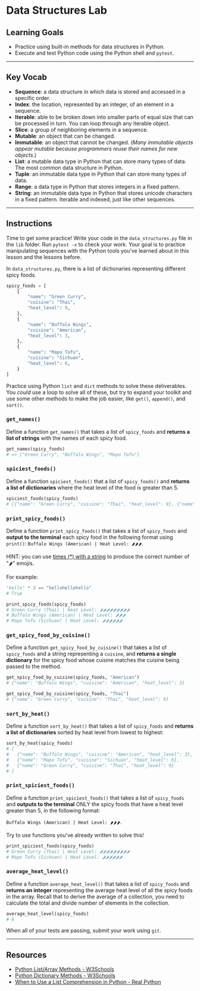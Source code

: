 # Data Structures Lab

## Learning Goals

- Practice using built-in methods for data structures in Python.
- Execute and test Python code using the Python shell and `pytest`.

***

## Key Vocab

- **Sequence**: a data structure in which data is stored and accessed in a
specific order.
- **Index**: the location, represented by an integer, of an element in a
sequence.
- **Iterable**: able to be broken down into smaller parts of equal size that
can be processed in turn. You can loop through any iterable object.
- **Slice**: a group of neighboring elements in a sequence.
- **Mutable**: an object that can be changed.
- **Immutable**: an object that cannot be changed. (_Many immutable objects
appear mutable because programmers reuse their names for new objects_.)
- **List**: a mutable data type in Python that can store many types of data.
The most common data structure in Python.
- **Tuple**: an immutable data type in Python that can store many types of
data.
- **Range**: a data type in Python that stores integers in a fixed pattern.
- **String**: an immutable data type in Python that stores unicode characters
in a fixed pattern. Iterable and indexed, just like other sequences.

***

## Instructions

Time to get some practice! Write your code in the `data_structures.py` file in
the `lib` folder. Run `pytest -x` to check your work. Your goal is to practice
manipulating sequences with the Python tools you've learned about in this
lesson and the lessons before.

In `data_structures.py`, there is a list of dictionaries representing
different spicy foods.

```py
spicy_foods = [
    {
        "name": "Green Curry",
        "cuisine": "Thai",
        "heat_level": 9,
    },
    {
        "name": "Buffalo Wings",
        "cuisine": "American",
        "heat_level": 3,
    },
    {
        "name": "Mapo Tofu",
        "cuisine": "Sichuan",
        "heat_level": 6,
    }
]
```
 
Practice using Python `list` and `dict` methods to solve these deliverables.
You _could_ use a loop to solve all of these, but try to expand your toolkit
and use some other methods to make the job easier, like `get()`, `append()`,
and `sort()`.

### `get_names()`

Define a function `get_names()` that takes a list of `spicy_foods` and
**returns a list of strings** with the names of each spicy food.

```py
get_names(spicy_foods)
# => ["Green Curry", "Buffalo Wings", "Mapo Tofu"]
```

### `spiciest_foods()`

Define a function `spiciest_foods()` that a list of `spicy_foods()` and
**returns a list of dictionaries** where the heat level of the food is greater
than 5.

```py
spiciest_foods(spicy_foods)
# [{"name": "Green Curry", "cuisine": "Thai", "heat_level": 9}, {"name": "Mapo Tofu", "cuisine": "Sichuan", "heat_level": 6}]
```

### `print_spicy_foods()`

Define a function `print_spicy_foods()` that takes a list of `spicy_foods` and
**output to the terminal** each spicy food in the following format using
`print()`: `Buffalo Wings (American) | Heat Level: 🌶🌶🌶`.

HINT: you can use [times (\*) with a string][string times] to produce the
correct number of "🌶" emojis.

For example:

```py
"hello" * 3 == "hellohellohello"
# True
```

```py
print_spicy_foods(spicy_foods)
# Green Curry (Thai) | Heat Level: 🌶🌶🌶🌶🌶🌶🌶🌶🌶
# Buffalo Wings (American) | Heat Level: 🌶🌶🌶
# Mapo Tofu (Sichuan) | Heat Level: 🌶🌶🌶🌶🌶🌶
```

[string times]: https://linuxhint.com/how-do-you-repeat-a-string-n-times-in-python/#:~:text=In%20Python%2C%20we%20utilize%20the,n%20(number)%20of%20times.

### `get_spicy_food_by_cuisine()`

Define a function `get_spicy_food_by_cuisine()` that takes a list of
`spicy_foods` and a string representing a `cuisine`, and **returns a single
dictionary** for the spicy food whose cuisine matches the cuisine being passed
to the method.

```py
get_spicy_food_by_cuisine(spicy_foods, "American")
# {"name": "Buffalo Wings", "cuisine": "American", "heat_level": 3}

get_spicy_food_by_cuisine(spicy_foods, "Thai")
# {"name": "Green Curry", "cuisine": "Thai", "heat_level": 9}
```

### `sort_by_heat()`

Define a function `sort_by_heat()` that takes a list of `spicy_foods` and
**returns a list of dictionaries** sorted by heat level from lowest to highest:

```py
sort_by_heat(spicy_foods)
# [
#   {"name": "Buffalo Wings", "cuisine": "American", "heat_level": 3},
#   {"name": "Mapo Tofu", "cuisine": "Sichuan", "heat_level": 6},
#   {"name": "Green Curry", "cuisine": "Thai", "heat_level": 9}
# ]
```

### `print_spiciest_foods()`

Define a function `print_spiciest_foods()` that takes a list of `spicy_foods`
and **outputs to the terminal** ONLY the spicy foods that have a heat level
greater than 5, in the following format:

`Buffalo Wings (American) | Heat Level: 🌶🌶🌶`.

Try to use functions you've already written to solve this!

```py
print_spiciest_foods(spicy_foods)
# Green Curry (Thai) | Heat Level: 🌶🌶🌶🌶🌶🌶🌶🌶🌶
# Mapo Tofu (Sichuan) | Heat Level: 🌶🌶🌶🌶🌶🌶
```

### `average_heat_level()`

Define a function `average_heat_level()` that takes a list of `spicy_foods` and
**returns an integer** representing the average heat level of all the spicy
foods in the array. Recall that to derive the average of a collection, you need
to calculate the total and divide number of elements in the collection.

```py
average_heat_level(spicy_foods)
# 6
```

When all of your tests are passing, submit your work using `git`.

***

## Resources

- [Python List/Array Methods - W3Schools](https://www.w3schools.com/python/python_ref_list.asp)
- [Python Dictionary Methods - W3Schools](https://www.w3schools.com/python/python_ref_dictionary.asp)
- [When to Use a List Comprehension in Python - Real Python](https://realpython.com/list-comprehension-python/)
